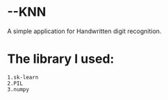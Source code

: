 # --KNN
A simple application for Handwritten digit recognition.

# The library I used:
    1.sk-learn
    2.PIL
    3.numpy
